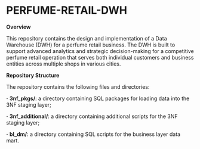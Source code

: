 # PERFUME-RETAIL-DWH

**Overview**

This repository contains the design and implementation of a Data Warehouse (DWH) for a perfume retail business. The DWH is built to support advanced analytics and strategic decision-making for a competitive perfume retail operation that serves both individual customers and business entities across multiple shops in various cities.

**Repository Structure**

The repository contains the following files and directories:

**·** **3nf_pkgs/**: a directory containing SQL packages for loading data into the 3NF staging layer;

**·** **3nf_additional/**: a directory containing additional scripts for the 3NF staging layer;

**·** **bl_dm/**: a directory containing SQL scripts for the business layer data mart. 
